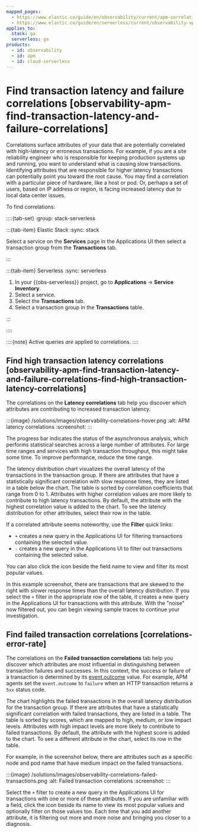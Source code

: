 ```yaml
---
mapped_pages:
  - https://www.elastic.co/guide/en/observability/current/apm-correlations.html
  - https://www.elastic.co/guide/en/serverless/current/observability-apm-find-transaction-latency-and-failure-correlations.html
applies_to:
  stack: ga
  serverless: ga
products:
  - id: observability
  - id: apm
  - id: cloud-serverless
---
```


# Find transaction latency and failure correlations [observability-apm-find-transaction-latency-and-failure-correlations]

Correlations surface attributes of your data that are potentially correlated with high-latency or erroneous transactions. For example, if you are a site reliability engineer who is responsible for keeping production systems up and running, you want to understand what is causing slow transactions. Identifying attributes that are responsible for higher latency transactions can potentially point you toward the root cause. You may find a correlation with a particular piece of hardware, like a host or pod. Or, perhaps a set of users, based on IP address or region, is facing increased latency due to local data center issues.

To find correlations:

::::{tab-set}
:group: stack-serverless

:::{tab-item} Elastic Stack
:sync: stack

Select a service on the **Services** page in the Applications UI then select a transaction group from the **Transactions** tab.

:::

:::{tab-item} Serverless
:sync: serverless

1. In your {{obs-serverless}} project, go to **Applications** → **Service Inventory**.
2. Select a service.
3. Select the **Transactions** tab.
4. Select a transaction group in the **Transactions** table.

:::

::::

::::{note}
Active queries *are* applied to correlations.
::::

## Find high transaction latency correlations [observability-apm-find-transaction-latency-and-failure-correlations-find-high-transaction-latency-correlations]

The correlations on the **Latency correlations** tab help you discover which attributes are contributing to increased transaction latency.

:::{image} /solutions/images/observability-correlations-hover.png
:alt: APM latency correlations
:screenshot:
:::

The progress bar indicates the status of the asynchronous analysis, which performs statistical searches across a large number of attributes. For large time ranges and services with high transaction throughput, this might take some time. To improve performance, reduce the time range.

The latency distribution chart visualizes the overall latency of the transactions in the transaction group. If there are attributes that have a statistically significant correlation with slow response times, they are listed in a table below the chart. The table is sorted by correlation coefficients that range from 0 to 1. Attributes with higher correlation values are more likely to contribute to high latency transactions. By default, the attribute with the highest correlation value is added to the chart. To see the latency distribution for other attributes, select their row in the table.

If a correlated attribute seems noteworthy, use the **Filter** quick links:

* `+` creates a new query in the Applications UI for filtering transactions containing the selected value.
* `-` creates a new query in the Applications UI to filter out transactions containing the selected value.

You can also click the icon beside the field name to view and filter its most popular values.

In this example screenshot, there are transactions that are skewed to the right with slower response times than the overall latency distribution. If you select the `+` filter in the appropriate row of the table, it creates a new query in the Applications UI for transactions with this attribute. With the "noise" now filtered out, you can begin viewing sample traces to continue your investigation.

## Find failed transaction correlations [correlations-error-rate]

The correlations on the **Failed transaction correlations** tab help you discover which attributes are most influential in distinguishing between transaction failures and successes. In this context, the success or failure of a transaction is determined by its [event.outcome](ecs://reference/ecs-event.md#field-event-outcome) value. For example, APM agents set the `event.outcome` to `failure` when an HTTP transaction returns a `5xx` status code.

The chart highlights the failed transactions in the overall latency distribution for the transaction group. If there are attributes that have a statistically significant correlation with failed transactions, they are listed in a table. The table is sorted by scores, which are mapped to high, medium, or low impact levels. Attributes with high impact levels are more likely to contribute to failed transactions. By default, the attribute with the highest score is added to the chart. To see a different attribute in the chart, select its row in the table.

For example, in the screenshot below, there are attributes such as a specific node and pod name that have medium impact on the failed transactions.

:::{image} /solutions/images/observability-correlations-failed-transactions.png
:alt: Failed transaction correlations
:screenshot:
:::

Select the `+` filter to create a new query in the Applications UI for transactions with one or more of these attributes. If you are unfamiliar with a field, click the icon beside its name to view its most popular values and optionally filter on those values too. Each time that you add another attribute, it is filtering out more and more noise and bringing you closer to a diagnosis.